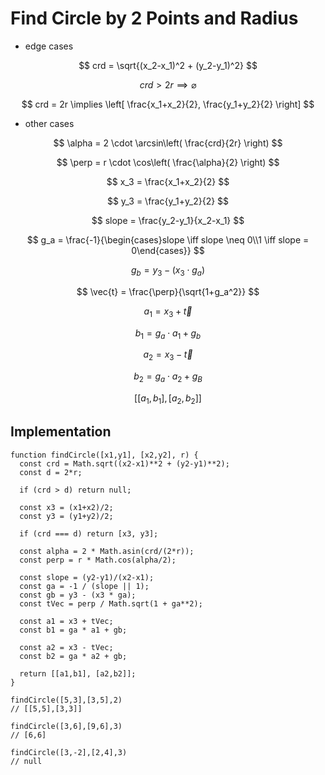 # Find Circle by 2 Points and Radius

* edge cases

$$
crd = \sqrt{(x_2-x_1)^2 + (y_2-y_1)^2}
$$

$$
crd > 2r \implies \varnothing
$$

$$
crd = 2r \implies \left[ \frac{x_1+x_2}{2}, \frac{y_1+y_2}{2} \right]
$$

* other cases

$$
\alpha = 2 \cdot \arcsin\left( \frac{crd}{2r} \right)
$$

$$
\perp = r \cdot \cos\left( \frac{\alpha}{2} \right)
$$

$$
x_3 = \frac{x_1+x_2}{2}
$$

$$
y_3 = \frac{y_1+y_2}{2}
$$

$$
slope = \frac{y_2-y_1}{x_2-x_1}
$$

$$
g_a = \frac{-1}{\begin{cases}slope \iff slope \neq 0\\1 \iff slope = 0\end{cases}}
$$

$$
g_b = y_3 - (x_3 \cdot g_a)
$$

$$
\vec{t} = \frac{\perp}{\sqrt{1+g_a^2}}
$$

$$
a_1 = x_3 + \vec{t}
$$

$$
b_1 = g_a \cdot a_1 + g_b
$$

$$
a_2 = x_3 - \vec{t}
$$

$$
b_2 = g_a \cdot a_2 + g_B
$$

$$
\left[ [a_1, b_1] , [a_2, b_2] \right]
$$

## Implementation

```
function findCircle([x1,y1], [x2,y2], r) {
  const crd = Math.sqrt((x2-x1)**2 + (y2-y1)**2);
  const d = 2*r;

  if (crd > d) return null;

  const x3 = (x1+x2)/2;
  const y3 = (y1+y2)/2;
  
  if (crd === d) return [x3, y3];

  const alpha = 2 * Math.asin(crd/(2*r));
  const perp = r * Math.cos(alpha/2);

  const slope = (y2-y1)/(x2-x1);
  const ga = -1 / (slope || 1);
  const gb = y3 - (x3 * ga);
  const tVec = perp / Math.sqrt(1 + ga**2);

  const a1 = x3 + tVec;
  const b1 = ga * a1 + gb;

  const a2 = x3 - tVec;
  const b2 = ga * a2 + gb;

  return [[a1,b1], [a2,b2]];
}
```

```
findCircle([5,3],[3,5],2)
// [[5,5],[3,3]]

findCircle([3,6],[9,6],3)
// [6,6]

findCircle([3,-2],[2,4],3)
// null
```